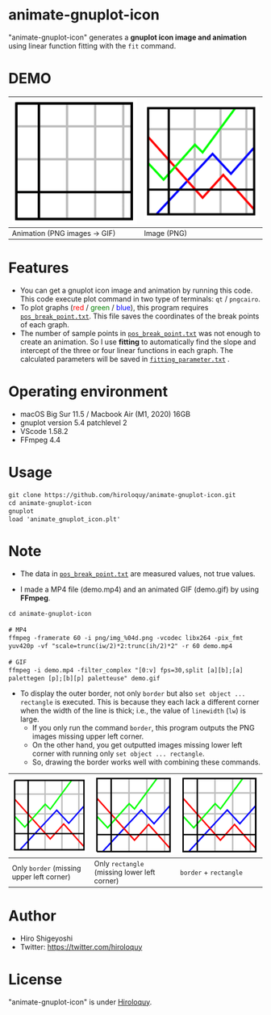 # animate-gnuplot-icon
"animate-gnuplot-icon" generates a **gnuplot icon image and animation** using linear function fitting with the `fit` command.

# DEMO
|![Animation](demo.gif)|![Image](icon_pngcairo.png)|
|---|---|
|Animation (PNG images → GIF)|Image (PNG)|

# Features
- You can get a gnuplot icon image and animation by running this code.
This code execute plot command in two type of terminals: `qt` / `pngcairo`.
- To plot graphs (<span style="color: red; ">red</span> / <span style="color: green; ">green</span> / <span style="color: blue; ">blue</span>), this program requires [`pos_break_point.txt`](pos_break_point.txt).
This file saves the coordinates of the break points of each graph.
- The number of sample points in [`pos_break_point.txt`](pos_break_point.txt) was not enough to create an animation.
So I use **fitting** to automatically find the slope and intercept of the three or four linear functions in each graph. The calculated parameters will be saved in [`fitting_parameter.txt`](data/fitting_parameter.txt) .


# Operating environment
<!-- # Requirement -->
- macOS Big Sur 11.5 / Macbook Air (M1, 2020) 16GB
- gnuplot version 5.4 patchlevel 2
- VScode 1.58.2
- FFmpeg 4.4

<!-- # Installation -->

# Usage
```
git clone https://github.com/hiroloquy/animate-gnuplot-icon.git
cd animate-gnuplot-icon
gnuplot
load 'animate_gnuplot_icon.plt'
```

# Note
- The data in [`pos_break_point.txt`](pos_break_point.txt) are measured values, not true values.

- I made a MP4 file (demo.mp4) and an animated GIF (demo.gif) by using **FFmpeg**.
```
cd animate-gnuplot-icon

# MP4
ffmpeg -framerate 60 -i png/img_%04d.png -vcodec libx264 -pix_fmt yuv420p -vf "scale=trunc(iw/2)*2:trunc(ih/2)*2" -r 60 demo.mp4

# GIF
ffmpeg -i demo.mp4 -filter_complex "[0:v] fps=30,split [a][b];[a] palettegen [p];[b][p] paletteuse" demo.gif
```

- To display the outer border, not only `border` but also `set object ... rectangle` is executed. This is because they each lack a different corner when the width of the line is thick; i.e., the value of `linewidth` (`lw`) is large.
  - If you only run the command `border`, this program outputs the PNG images missing upper left corner.
  - On the other hand, you get outputted images missing lower left corner with running only `set object ... rectangle`.
  - So, drawing the border works well with combining these commands.  

|![only_border](img_readme/icon_only_border.png)|![only_rectangle](img_readme/icon_only_rectangle.png)|![border+rectangle](icon_pngcairo.png)|
|---|---|---|
|Only `border` (missing upper left corner)|Only `rectangle` (missing lower left corner)|`border` + `rectangle`|

# Author
* Hiro Shigeyoshi
* Twitter: https://twitter.com/hiroloquy
 
# License
"animate-gnuplot-icon" is under [Hiroloquy](https://hiroloquy.com/).
 